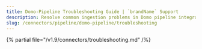 ```yaml
---
title: Domo-Pipeline Troubleshooting Guide | `brandName` Support
description: Resolve common ingestion problems in Domo pipeline integration, including data mapping issues and execution breakdowns.
slug: /connectors/pipeline/domo-pipeline/troubleshooting
---
```


{% partial file="/v1.9/connectors/troubleshooting.md" /%}
